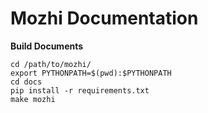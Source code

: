 # Mozhi Documentation

**Build Documents**
```
cd /path/to/mozhi/
export PYTHONPATH=$(pwd):$PYTHONPATH
cd docs
pip install -r requirements.txt
make mozhi
```